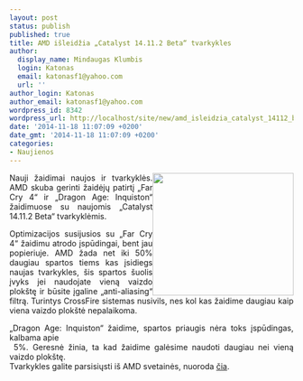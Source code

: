 ```yaml
---
layout: post
status: publish
published: true
title: AMD išleidžia „Catalyst 14.11.2 Beta“ tvarkykles
author:
  display_name: Mindaugas Klumbis
  login: Katonas
  email: katonasf1@yahoo.com
  url: ''
author_login: Katonas
author_email: katonasf1@yahoo.com
wordpress_id: 8342
wordpress_url: http://localhost/site/new/amd_isleidzia_catalyst_14112_beta_tvarkykles_/
date: '2014-11-18 11:07:09 +0200'
date_gmt: '2014-11-18 11:07:09 +0200'
categories:
- Naujienos
---
```

<p style="text-align: justify;">
	<img alt="" src="http://technews.lt/userfiles/revamped-amd-catalyst-control-center-features-overhauled-ui-new-features-2.jpg" style="width: 250px; height: 217px; float: right;" />Nauji žaidimai naujos ir tvarkyklės. AMD skuba gerinti žaidėjų patirtį &bdquo;Far Cry 4&ldquo; ir &bdquo;Dragon Age: Inquiston&ldquo; žaidimuose su naujomis &bdquo;Catalyst 14.11.2 Beta&ldquo; tvarkyklėmis.</p>
<p style="text-align: justify;">
	Optimizacijos susijusios su &bdquo;Far Cry 4&ldquo; žaidimu atrodo įspūdingai, bent jau popieriuje. AMD žada net iki 50% daugiau spartos tiems kas įsidiegs naujas tvarkykles, &scaron;is spartos &scaron;uolis įvyks jei naudojate vieną vaizdo plok&scaron;tę ir būsite įgaline &bdquo;anti-aliasing&ldquo; filtrą. Turintys CrossFire sistemas nusivils, nes kol kas žaidime daugiau kaip viena vaizdo plok&scaron;tė nepalaikoma.&nbsp;</p>
<div style="text-align: justify;">
	&bdquo;Dragon Age: Inquiston&ldquo; žaidime, spartos priaugis nėra toks įspūdingas, kalbama apie</div>
<div style="text-align: justify;">
	&nbsp;5%. Geresnė žinia, ta kad žaidime galėsime naudoti daugiau nei vieną vaizdo plok&scaron;tę.</div>
<div style="text-align: justify;">
	Tvarkykles galite parsisiųsti i&scaron; AMD svetainės, nuoroda <u><a href="http://support.amd.com/en-us/download">čia</a></u>.</div>
